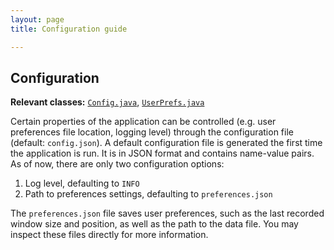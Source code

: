 ```yaml
---
layout: page
title: Configuration guide

---
```


## Configuration

**Relevant classes:**
[`Config.java`](https://github.com/AY2223S2-CS2103T-W14-1/tp/blob/master/src/main/java/mycelium/mycelium/commons/core/Config.java),
[`UserPrefs.java`](https://github.com/AY2223S2-CS2103T-W14-1/tp/blob/master/src/main/java/mycelium/mycelium/model/UserPrefs.java)

Certain properties of the application can be controlled (e.g. user preferences
file location, logging level) through the configuration file (default:
`config.json`). A default configuration file is generated the first time the
application is run. It is in JSON format and contains name-value pairs. As of
now, there are only two configuration options:

1. Log level, defaulting to `INFO`
1. Path to preferences settings, defaulting to `preferences.json`

The `preferences.json` file saves user preferences, such as the last recorded
window size and position, as well as the path to the data file. You may inspect
these files directly for more information.

